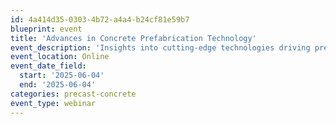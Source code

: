 ```yaml
---
id: 4a414d35-0303-4b72-a4a4-b24cf81e59b7
blueprint: event
title: 'Advances in Concrete Prefabrication Technology'
event_description: 'Insights into cutting-edge technologies driving precast construction'
event_location: Online
event_date_field:
  start: '2025-06-04'
  end: '2025-06-04'
categories: precast-concrete
event_type: webinar
---
```

